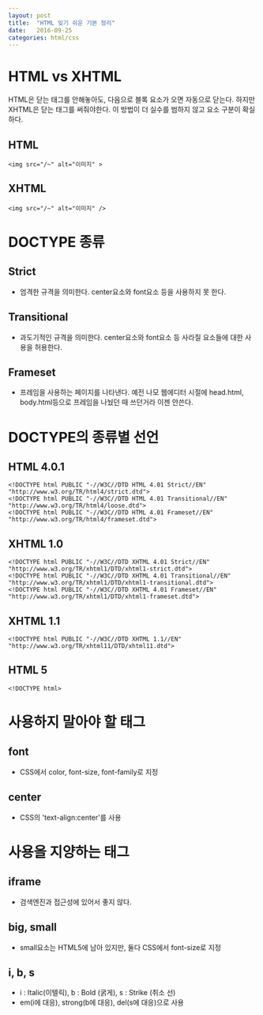 ```yaml
---
layout: post
title:  "HTML 잊기 쉬운 기본 정리"
date:   2016-09-25
categories: html/css
---
```


# HTML vs XHTML
HTML은 닫는 태그를 안해놓아도, 다음으로 블록 요소가 오면 자동으로 닫는다.
하지만 XHTML은 닫는 태그를 써줘야한다. 이 방법이 더 실수를 범하지 않고 요소 구분이 확실하다.
## HTML
    <img src="/~" alt="이미지" >
## XHTML
    <img src="/~" alt="이미지" />


# DOCTYPE 종류
## Strict
* 엄격한 규격을 의미한다. center요소와 font요소 등을 사용하지 못 한다.

## Transitional
* 과도기적인 규격을 의미한다. center요소와 font요소 등 사라질 요소들에 대한 사용을 허용한다.

## Frameset
* 프레임을 사용하는 페이지를 나타낸다. 예전 나모 웹에디터 시절에 head.html, body.html등으로 프레임을 나눴던 때 쓰던거라 이젠 안쓴다.


# DOCTYPE의 종류별 선언
## HTML 4.0.1
    <!DOCTYPE html PUBLIC "-//W3C//DTD HTML 4.01 Strict//EN" "http://www.w3.org/TR/html4/strict.dtd">
    <!DOCTYPE html PUBLIC "-//W3C//DTD HTML 4.01 Transitional//EN" "http://www.w3.org/TR/html4/loose.dtd">
    <!DOCTYPE html PUBLIC "-//W3C//DTD HTML 4.01 Frameset//EN" "http://www.w3.org/TR/html4/frameset.dtd">

## XHTML 1.0
    <!DOCTYPE html PUBLIC "-//W3C//DTD XHTML 4.01 Strict//EN" "http://www.w3.org/TR/xhtml1/DTD/xhtml1-strict.dtd">
    <!DOCTYPE html PUBLIC "-//W3C//DTD XHTML 4.01 Transitional//EN" "http://www.w3.org/TR/xhtml1/DTD/xhtml1-transitional.dtd">
    <!DOCTYPE html PUBLIC "-//W3C//DTD XHTML 4.01 Frameset//EN" "http://www.w3.org/TR/xhtml1/DTD/xhtml1-frameset.dtd">

## XHTML 1.1
    <!DOCTYPE html PUBLIC "-//W3C//DTD XHTML 1.1//EN" "http://www.w3.org/TR/xhtml11/DTD/xhtml11.dtd">

## HTML 5
    <!DOCTYPE html>

# 사용하지 말아야 할 태그
## font
* CSS에서 color, font-size, font-family로 지정

## center
* CSS의 'text-align:center'를 사용

# 사용을 지양하는 태그
## iframe
* 검색엔진과 접근성에 있어서 좋지 않다.

## big, small
* small요소는 HTML5에 남아 있지만, 둘다 CSS에서 font-size로 지정

## i, b, s
* i : Italic(이텔릭), b : Bold (굵게), s : Strike (취소 선)
* em(i에 대응), strong(b에 대응), del(s에 대응)으로 사용

